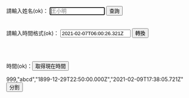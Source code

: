 <html>
<head>
<meta charset="UTF-8" />
<script type="text/javascript">
  
Date.prototype.format = function(fmt)
{
　　var o = {
　　　　"M+" : this.getMonth()+1, //月份
　　　　"d+" : this.getDate(), //日
　　　　"h+" : this.getHours()%12 == 0 ? 12 : this.getHours()%12, //小時
　　　　"H+" : this.getHours(), //小時
　　　　"m+" : this.getMinutes(), //分
　　　　"s+" : this.getSeconds(), //秒
　　　　"q+" : Math.floor((this.getMonth()+3)/3), //季度
　　　　"S" : this.getMilliseconds() //毫秒
　　};
　　if(/(y+)/.test(fmt))
　　　　fmt=fmt.replace(RegExp.$1, (this.getFullYear()+"").substr(4 - RegExp.$1.length));
　　for(var k in o)
　　　　if(new RegExp("("+ k +")").test(fmt))
　　fmt = fmt.replace(RegExp.$1, (RegExp.$1.length==1) ? (o[k]) : (("00"+ o[k]).substr((""+ o[k]).length)));
　　return fmt;
}
  
function timezone(){
      var content = document.getElementById("UTCtime");
      var options = { 
      timeZone: "Asia/Taipei", 
      year: 'numeric', month: 'numeric', day: 'numeric', 
      hour: 'numeric', minute: 'numeric', second: 'numeric' 
      };
         var formatter = new Intl.DateTimeFormat([], options);
         var localTime = formatter.format(new Date(content.value));
         document.getElementById("tzok").textContent=localTime.toString();
}   

function gettime(){
     var d = new Date();
     var h=d.getHours();
　   var m=d.getMinutes();
     document.getElementById("nowt").innerHTML = h +':'+m; 
}
 
 
 
</script>
</head>
<body>

請輸入姓名(ok)：
<input type="text" id="name" placeholder="王小明" size="15" autofocus/>
<input type="button" name="list" value="查詢" onclick="result();"> <!--  ft.js -->
  <br>  <br>  
請輸入時間格式(ok)：
<input id="text" id="UTCtime" value="2021-02-07T06:00:26.321Z" placeholder="2021-02-07T06:00:26.321Z" size="20" autofocus/>
<input type="button" value="轉換" onclick="timezone();">
<p id="tzok"></p>
 <br> <br>

時間(ok)：<input type="button" value="取得現在時間" onclick="gettime();">
<p id="nowt"></p>

999,"abcd","1899-12-29T22:50:00.000Z","2021-02-09T17:38:05.721Z"
<input type="button" value="分割" onclick="data-anls();">



 <br> <br>
 

<font size="1"><span id="result"></span></font><br>
<script src="./ft.js"></script>

</body>
</html>
